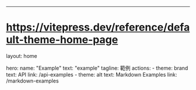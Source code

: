 ---
# https://vitepress.dev/reference/default-theme-home-page
layout: home

hero:
  name: "Example"
  text: "example"
  tagline: 範例
  actions:
    - theme: brand
      text: API
      link: /api-examples
    - theme: alt
      text: Markdown Examples
      link: /markdown-examples


